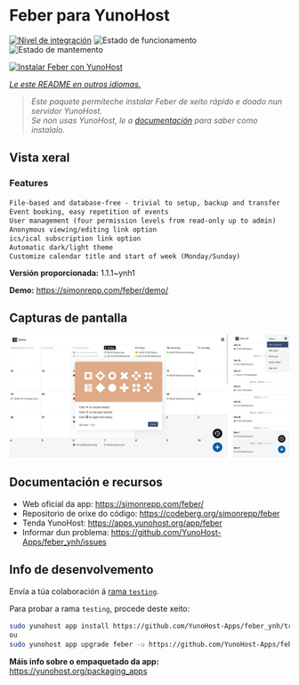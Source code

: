 <!--
NOTA: Este README foi creado automáticamente por <https://github.com/YunoHost/apps/tree/master/tools/readme_generator>
NON debe editarse manualmente.
-->

# Feber para YunoHost

[![Nivel de integración](https://dash.yunohost.org/integration/feber.svg)](https://ci-apps.yunohost.org/ci/apps/feber/) ![Estado de funcionamento](https://ci-apps.yunohost.org/ci/badges/feber.status.svg) ![Estado de mantemento](https://ci-apps.yunohost.org/ci/badges/feber.maintain.svg)

[![Instalar Feber con YunoHost](https://install-app.yunohost.org/install-with-yunohost.svg)](https://install-app.yunohost.org/?app=feber)

*[Le este README en outros idiomas.](./ALL_README.md)*

> *Este paquete permíteche instalar Feber de xeito rápido e doado nun servidor YunoHost.*  
> *Se non usas YunoHost, le a [documentación](https://yunohost.org/install) para saber como instalalo.*

## Vista xeral



### Features

    File-based and database-free - trivial to setup, backup and transfer
    Event booking, easy repetition of events
    User management (four permission levels from read-only up to admin)
    Anonymous viewing/editing link option
    ics/ical subscription link option
    Automatic dark/light theme
    Customize calendar title and start of week (Monday/Sunday)



**Versión proporcionada:** 1.1.1~ynh1

**Demo:** <https://simonrepp.com/feber/demo/>

## Capturas de pantalla

![Captura de pantalla de Feber](./doc/screenshots/readme.png)

## Documentación e recursos

- Web oficial da app: <https://simonrepp.com/feber/>
- Repositorio de orixe do código: <https://codeberg.org/simonrepp/feber>
- Tenda YunoHost: <https://apps.yunohost.org/app/feber>
- Informar dun problema: <https://github.com/YunoHost-Apps/feber_ynh/issues>

## Info de desenvolvemento

Envía a túa colaboración á [rama `testing`](https://github.com/YunoHost-Apps/feber_ynh/tree/testing).

Para probar a rama `testing`, procede deste xeito:

```bash
sudo yunohost app install https://github.com/YunoHost-Apps/feber_ynh/tree/testing --debug
ou
sudo yunohost app upgrade feber -u https://github.com/YunoHost-Apps/feber_ynh/tree/testing --debug
```

**Máis info sobre o empaquetado da app:** <https://yunohost.org/packaging_apps>
